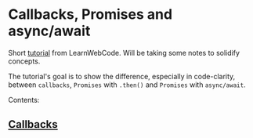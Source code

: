 # Callbacks, Promises and async/await

Short [tutorial](https://youtu.be/JRNToFh3hxU) from LearnWebCode. Will be taking some notes to solidify concepts.

The tutorial's goal is to show the difference, especially in code-clarity, between `callbacks`, `Promises` with `.then()` and `Promises` with `async/await`.

Contents:

## [Callbacks](1-callbacks/README.md)
